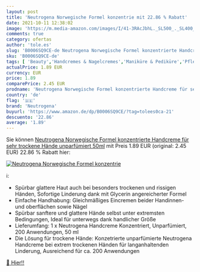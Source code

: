 ```yaml
---
layout: post
title: 'Neutrogena Norwegische Formel konzentrie mit 22.86 % Rabatt'
date: 2021-10-11 12:38:02
image: 'https://m.media-amazon.com/images/I/41-3RAcJbhL._SL500_._SL400_.jpg'
comments: true
category: ofertas
author: 'tole.es'
slug: 'B0006SQ9CE-de Neutrogena Norwegische Formel konzentrierte Handcreme für...'
sku: 'B0006SQ9CE-de'
tags: [ 'Beauty','Handcremes & Nagelcremes','Maniküre & Pediküre','Pflege für Hände & Füße','neutrogena', ]
actualPrice: 1.89 EUR
currency: EUR
price: 1.89
comparePrice: 2.45 EUR
prodname: 'Neutrogena Norwegische Formel konzentrierte Handcreme für sehr trockene Hände  unparfümiert  50ml'
country: 'de'
flag: '🇩🇪'
brand: 'Neutrogena'
buyurl: 'https://www.amazon.de/dp/B0006SQ9CE/?tag=tolees0ca-21'
descuento: '22.86'
average: '1.89'
---
```


Sie können [Neutrogena Norwegische Formel konzentrierte Handcreme für sehr trockene Hände  unparfümiert  50ml](https://www.amazon.de/dp/B0006SQ9CE/?tag=tolees0ca-21) mit Preis 1.89 EUR (original: 2.45 EUR) 22.86 % Rabatt hier:

[![Neutrogena Norwegische Formel konzentrie](https://m.media-amazon.com/images/I/41-3RAcJbhL._SL500_._SL400_.jpg)](https://www.amazon.de/dp/B0006SQ9CE/?tag=tolees0ca-21)

ℹ️:

- Spürbar glattere Haut auch bei besonders trockenen und rissigen Händen, Sofortige Linderung dank mit Glycerin angereicherter Formel
- Einfache Handhabung: Gleichmäßiges Eincremen beider Handinnen- und oberflächen sowie Nägel
- Spürbar sanftere und glattere Hände selbst unter extremsten Bedingungen, Ideal für unterwegs dank handlicher Größe
- Lieferumfang: 1 x Neutrogena Handcreme Konzentriert, Unparfümiert, 200 Anwendungen, 50 ml
- Die Lösung für trockene Hände: Konzetrierte unparfümierte Neutrogena Handcreme bei extrem trockenen Händen für langanhaltenden Linderung, Ausreichend für ca. 200 Anwendungen

[🛒 Hier!!](https://www.amazon.de/dp/B0006SQ9CE/?tag=tolees0ca-21)
